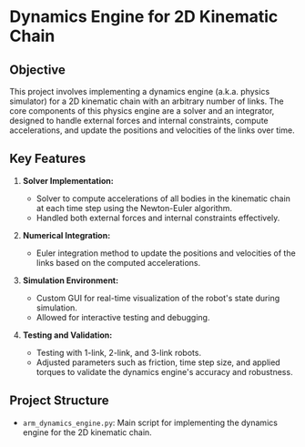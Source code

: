 # Dynamics Engine for 2D Kinematic Chain

## Objective
This project involves implementing a dynamics engine (a.k.a. physics simulator) for a 2D kinematic chain with an arbitrary number of links. The core components of this physics engine are a solver and an integrator, designed to handle external forces and internal constraints, compute accelerations, and update the positions and velocities of the links over time.

## Key Features

1. **Solver Implementation:**
   - Solver to compute accelerations of all bodies in the kinematic chain at each time step using the Newton-Euler algorithm.
   - Handled both external forces and internal constraints effectively.

2. **Numerical Integration:**
   - Euler integration method to update the positions and velocities of the links based on the computed accelerations.

3. **Simulation Environment:**
   - Custom GUI for real-time visualization of the robot's state during simulation.
   - Allowed for interactive testing and debugging.

4. **Testing and Validation:**
   - Testing with 1-link, 2-link, and 3-link robots.
   - Adjusted parameters such as friction, time step size, and applied torques to validate the dynamics engine's accuracy and robustness.

## Project Structure
- `arm_dynamics_engine.py`: Main script for implementing the dynamics engine for the 2D kinematic chain.
